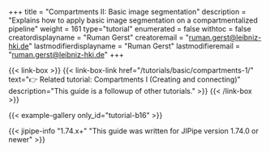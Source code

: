 +++
title = "Compartments II: Basic image segmentation"
description = "Explains how to apply basic image segmentation on a compartmentalized pipeline"
weight = 161
type="tutorial"
enumerated = false
withtoc = false
creatordisplayname = "Ruman Gerst"
creatoremail = "ruman.gerst@leibniz-hki.de"
lastmodifierdisplayname = "Ruman Gerst"
lastmodifieremail = "ruman.gerst@leibniz-hki.de"
+++

{{< link-box >}}
    {{< link-box-link href="/tutorials/basic/compartments-1/" text="👉 Related tutorial: Compartments I (Creating and connecting)" description="This guide is a followup of other tutorials." >}}
{{< /link-box >}}

{{< example-gallery only_id="tutorial-b16" >}}

{{< jipipe-info "1.74.x+" "This guide was written for JIPipe version 1.74.0 or newer" >}}